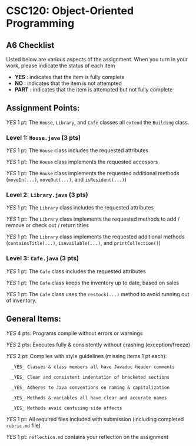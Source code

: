 # CSC120: Object-Oriented Programming
## A6 Checklist

Listed below are various aspects of the assignment.  When you turn in your work, please indicate the status of each item

- **YES** : indicates that the item is fully complete
- **NO** : indicates that the item is not attempted
- **PART** : indicates that the item is attempted but not fully complete


## Assignment Points:

_YES_ 1 pt: The `House`, `Library`, and `Cafe` classes all `extend` the `Building` class.

### Level 1: `House.java` (3 pts)

_YES_ 1 pt: The `House` class includes the requested attributes

_YES_ 1 pt: The `House` class implements the requested accessors

_YES_ 1 pt: The `House` class implements the requested additional methods (`moveIn(...)`, `moveOut(...)`, and `isResident(...)`)

### Level 2: `Library.java` (3 pts)

_YES_ 1 pt: The `Library` class includes the requested attributes

_YES_ 1 pt: The `Library` class implements the requested methods to add / remove or check out / return titles

_YES_ 1 pt: The `Library` class implements the requested additional methods (`containsTitle(...)`, `isAvailable(...)`, and `printCollection()`)

### Level 3: `Cafe.java` (3 pts)

_YES_ 1 pt: The `Cafe` class includes the requested attributes

_YES_ 1 pt: The `Cafe` class keeps the inventory up to date, based on sales

_YES_ 1 pt: The `Cafe` class uses the `restock(...)` method to avoid running out of inventory.



## General Items:

_YES_ 4 pts: Programs compile without errors or warnings

_YES_ 2 pts: Executes fully & consistently without crashing (exception/freeze)

_YES_ 2 pt: Complies with style guidelines (missing items 1 pt each):

      _YES_ Classes & class members all have Javadoc header comments

      _YES_ Clear and consistent indentation of bracketed sections

      _YES_ Adheres to Java conventions on naming & capitalization

      _YES_ Methods & variables all have clear and accurate names

      _YES_ Methods avoid confusing side effects

_YES_ 1 pt: All required files included with submission (including completed `rubric.md` file)

_YES_ 1 pt: `reflection.md` contains your reflection on the assignment
